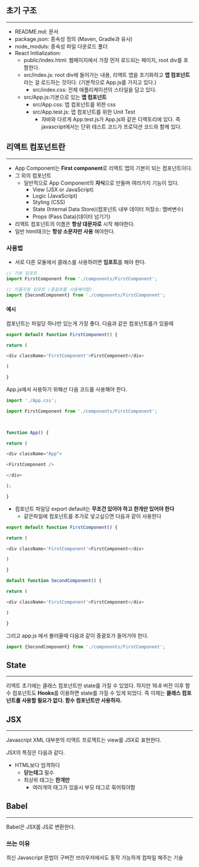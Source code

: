 
## 초기 구조
---
- README.md: 문서
- package.json: 종속성 정의 (Maven, Gradle과 유사)
- node_moduls: 종속성 파일 다운로드 폴더
- React Initialization:
	- public/index.html: 웹페이지에서 가장 먼저 로드되는 페이지, root div를 포함한다.
	- src/index.js: root div에 들어가는 내용, 리액트 앱을 초기화하고 **앱 컴포넌트**라는 걸 로드하는 것이다.  (기본적으로 App.js를 가지고 있다.)
		- src/index.css: 전체 애플리케이션의 스타일을 담고 있다.
	- src/App.js:기본으로 있는 **앱 컴포넌트**
		- src/App.css: 앱 컴포넌트를 위한 css
		- src/App.test.js: 앱 컴포넌트를 위한 Unit Test
			- 자바와 다르게 App.test.js가 App.js와 같은 디렉토리에 있다. 즉 javascript에서는 단위 테스트 코드가 프로덕션 코드와 함께 있다.

## 리액트 컴포넌트란
---
- App Component는 **First component**로 리액트 앱의 기본이 되는 컴포넌트이다.
- 그 외의 컴포넌트
	- 일반적으로 App Component의 **자식**으로 만들며 여러가지 기능이 있다.
		- View (JSX or JavaScript)
		- Logic (JavaScript)
		- Styling (CSS)
		- State (Internal Data Store)(컴포넌트 내부 데이터 저장소: 멤버변수)
		- Props (Pass Data)(데이터 넘기기)
- 리액트 컴포넌트의 이름은 **항상 대문자로** 시작 해야한다.
- 일반 html태크는 **항상 소문자만 사용** 해야한다.

### 사용법
- 서로 다른 모듈에서 클래스를 사용하려면 **임포트**를 해야 한다.
```js
// 기본 임포트
import FirstComponent from './components/FirstComponent';

// 이름지정 임포트 (중괄호를 사용해야함)
import {SecondComponent} from './components/FirstComponent';

```
#### 예시
컴포넌트는 파일당 하나만 있는게 가장 좋다.
다음과 같은 컴포넌트를가 있을때
```js
export default function FirstComponent() {

return (

<div className='FirstComponent'>FirstComponent</div>

)

}
```
App.js에서 사용하기 위해선 다음 코드를 사용해야 한다.
```js
import './App.css';

import FirstComponent from './components/FirstComponent';

  

function App() {

return (

<div className="App">

<FirstComponent />

</div>

);

}
```

- 컴포넌트 파일당 export default는 **무조건 있어야 하고 한개만 있어야 한다**
	- 같은파일에 컴포넌트를 추가로 넣고싶으면 다음과 같이 사용한다
```js
export default function FirstComponent() {

return (

<div className='FirstComponent'>FirstComponent</div>

)

}

default function SecondComponent() {

return (

<div className='FirstComponent'>FirstComponent</div>

)

}
```
그리고 app.js 에서 불러올때 다음과 같이 중괄호가 들어가야 한다.
```js
import {SecondComponent} from './components/FirstComponent';

```

## State
---
리액트 초기에는 클래스 컴포넌트만 state를 가질 수 있었다.
하지만 16.8 버전 이후 함수 컴포넌트도 **Hooks**를 이용하면 state를 가질 수 있게 되었다.
즉 이제는 **클래스 컴포넌트를 사용할 필요가 없다. 함수 컴포넌트만 사용하자.**

## JSX
---
Javascript XML
대부분의 리액트 프로젝트는 view를 JSX로 표현한다.

JSX의 특징은 다음과 같다.
- HTML보다 엄격하다
	- **닫는태그** 필수
	- 최상위 태그는 **한개만**
		- 여러개의 태그가 있을시 부모 태그로 묶어줘야함

## Babel
---
Babel은 JSX를 JS로 변환한다.
### 쓰는 이유
최신 Javascript 문법이 구버전 브라우저에서도 동작 가능하게 컴파일 해주는 기술
